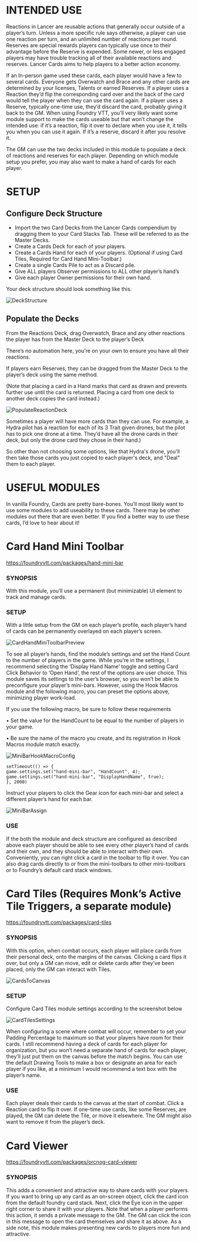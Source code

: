 # INTENDED USE
Reactions in Lancer are reusable actions that generally occur outside of a player’s turn. Unless a more specific rule says otherwise, a player can use one reaction per turn, and an unlimited number of reactions per round. Reserves are special rewards players can typically use once to their advantage before the Reserve is expended.  Some newer, or less engaged players may have trouble tracking all of their available reactions and reserves.  Lancer Cards aims to help players to a better action economy.

If an In-person game used these cards, each player would have a few to several cards.  Everyone gets Overwatch and Brace and any other cards are determined by your licenses, Talents or earned Reserves.  If a player uses a Reaction they’d flip the corresponding card over and the back of the card would tell the player when they can use the card again. If a player uses a Reserve, typically one-time use, they’d discard the card, probably giving it back to the GM.  When using Foundry VTT, you’ll very likely want some module support to make the cards useable but that won’t change the intended use: if it’s a reaction, flip it over to declare when you use it, it tells you when you can use it again.  If it’s a reserve, discard it after you resolve it.

The GM can use the two decks included in this module to populate a deck of reactions and reserves for each player.  Depending on which module setup you prefer, you may also want to make a hand of cards for each player.

# SETUP

## Configure Deck Structure
* Import the two Card Decks from the Lancer Cards compendium by dragging them to your Card Stacks Tab. These will be referred to as the Master Decks.
* Create a Cards Deck for each of your players.
* Create a Cards Hand for each of your players. (Optional if using Card Tiles, Required for Card Hand Mini-Toolbar.)
* Create a single Cards Pile to act as a Discard pile.
* Give ALL players Observer permissions to ALL other player’s hand’s
* Give each player Owner permissions for their own hand.

Your deck structure should look something like this.

![DeckStructure](https://github.com/Z3nner/lancer-cards/assets/76132631/16946c88-3b88-4f71-9a0b-c5fe53fba374)

## Populate the Decks
From the Reactions Deck, drag Overwatch, Brace and any other reactions the player has from the Master Deck to the player’s Deck

There’s no automation here, you’re on your own to ensure you have all their reactions.

If players earn Reserves, they can be dragged from the Master Deck to the player’s deck using the same method.

(Note that placing a card in a Hand marks that card as drawn and prevents further use until the card is returned. Placing a card from one deck to another deck copies the card instead.)

![PopulateReactionDeck](https://github.com/Z3nner/lancer-cards/assets/76132631/51ebb399-ccde-4a55-956c-4210dce46e67)

Sometimes a player will have more cards than they can use. For example, a Hydra pilot has a reaction for each of its 3 Trait given drones, but the pilot has to pick one drone at a time. They’d have all the drone cards in their deck, but only the drone card they chose in their hand.)

So other than not choosing some options, like that Hydra's drone, you'll then take those cards you just copied to each player's deck, and "Deal" them to each player.

# USEFUL MODULES
In vanilla Foundry, Cards are pretty bare-bones.  You’ll most likely want to use some modules to add useability to these cards. There may be other modules out there that are even better.  If you find a better way to use these cards, I’d love to hear about it!

# Card Hand Mini Toolbar
https://foundryvtt.com/packages/hand-mini-bar

### SYNOPSIS
With this module, you’ll use a permanent (but minimizable) UI element to track and manage cards.
### SETUP
With a little setup from the GM on each player’s profile, each player’s hand of cards can be permanently overlayed on each player’s screen.

![CardHandMiniToolbarPreview](https://github.com/Z3nner/lancer-cards/assets/76132631/e8f8d73f-9fe6-4858-aa02-1559886b2ab1)

To see all player’s hands, find the module’s settings and set the Hand Count to the number of players in the game. While you’re in the settings, I recommend selecting the ‘Display Hand Name’ toggle and setting Card Click Behavior to ‘Open Hand’, the rest of the options are user choice.
This module saves its settings to the user’s browser, so you won’t be able to preconfigure your player’s mini-bars. However, using the Hook Macros module and the following macro, you can preset the options above, minimizing player work-load.

If you use the following macro, be sure to follow these requirements

• Set the value for the HandCount to be equal to the number of players in your game.

• Be sure the name of the macro you create, and its registration in Hook Macros module match exactly.

![MiniBarHookMacroConfig](https://github.com/Z3nner/lancer-cards/assets/76132631/d9b9ef5f-f9eb-4766-aeab-cb3ea9ebdf12)

```
setTimeout(() => {
game.settings.set("hand-mini-bar", "HandCount", 4);
game.settings.set("hand-mini-bar", "DisplayHandName", true);
}, 2000)
```

Instruct your players to click the Gear icon for each mini-bar and select a different player’s hand for each bar.

![MiniBarAssign](https://github.com/Z3nner/lancer-cards/assets/76132631/f4f99aaf-1212-49dc-8698-e087f9ce9dcf)

### USE
If the both the module and deck structure are configured as described above each player should be able to see every other player’s hand of cards and their own, and they should be able to interact with their own.
Conveniently, you can right click a card in the toolbar to flip it over. You can also drag cards directly to or from the mini-toolbars to other mini-toolbars or to Foundry’s default card stack windows.

# Card Tiles (Requires Monk’s Active Tile Triggers, a separate module)
https://foundryvtt.com/packages/card-tiles
### SYNOPSIS
With this option, when combat occurs, each player will place cards from their personal deck, onto the margins of the canvas. Clicking a card flips it over, but only a GM can move, edit or delete cards after they’ve been placed, only the GM can interact with Tiles.

![CardsToCanvas](https://github.com/Z3nner/lancer-cards/assets/76132631/ac5ad8b4-ae12-4836-b7e7-fad99c4cf06c)

### SETUP
Configure Card Tiles module settings according to the screenshot below

![CardTilesSettings](https://github.com/Z3nner/lancer-cards/assets/76132631/d1286e07-8e32-4499-886d-f83b8cd7eed2)

When configuring a scene where combat will occur, remember to set your Padding Percentage to maximum so that your players have room for their cards. I still recommend having a deck of cards for each player for organization, but you won’t need a separate hand of cards for each player, they’ll just put them on the canvas before the match begins.
You can use the default Drawing Tools to make a box or designate an area for each player if you like, at a minimum I would recommend a text box with the player’s name.
### USE
Each player deals their cards to the canvas at the start of combat. Click a Reaction card to flip it over. If one-time use cards, like some Reserves, are played, the GM can delete the Tile, or move it elsewhere.  The GM might also want to remove it from the player’s deck.

# Card Viewer
https://foundryvtt.com/packages/orcnog-card-viewer
### SYNOPSIS
This adds a convenient and attractive way to share cards with your players.  If you want to bring up any card as an on-screen object, click the card icon from the default foundry card stack. Next, click the Eye icon in the upper right corner to share it with your players.  Note that when a player performs this action, it sends a private message to the GM.  The GM can click the icon in this message to open the card themselves and share it as above.
As a side note, this module makes presenting new cards to players more fun and attractive.
